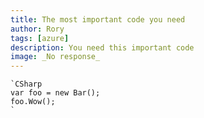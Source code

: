 ```yaml
---
title: The most important code you need
author: Rory
tags: [azure]
description: You need this important code
image: _No response_
---
```

```
`CSharp
var foo = new Bar();
foo.Wow();
` 
```
